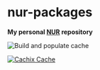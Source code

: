 # nur-packages

**My personal [NUR](https://github.com/lonerOrz/loneros-nur) repository**

<!-- Remove this if you don't use github actions -->
![Build and populate cache](https://github.com/lonerOrz/nur-packages/workflows/Build%20and%20populate%20cache/badge.svg)

<!--
Uncomment this if you use travis:

[![Build Status](https://travis-ci.com/<YOUR_TRAVIS_USERNAME>/nur-packages.svg?branch=master)](https://travis-ci.com/<YOUR_TRAVIS_USERNAME>/nur-packages)
-->
[![Cachix Cache](https://img.shields.io/badge/cachix-loneros-blue.svg)](https://loneros.cachix.org)
